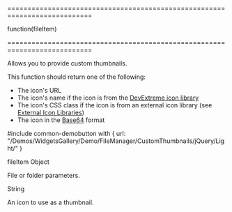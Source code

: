 ===========================================================================
<!--type-->function(fileItem)<!--/type-->
===========================================================================

<!--shortDescription-->
Allows you to provide custom thumbnails.
<!--/shortDescription-->

<!--fullDescription-->
This function should return one of the following:

- The icon's URL
- The icon's name if the icon is from the [DevExtreme icon library](/Documentation/Guide/Themes_and_Styles/Icons/#Built-In_Icon_Library)
- The icon's CSS class if the icon is from an external icon library (see [External Icon Libraries](/Documentation/Guide/Themes_and_Styles/Icons/#External_Icon_Libraries))
- The icon in the [Base64](https://en.wikipedia.org/wiki/Base64) format

#include common-demobutton with {
    url: "/Demos/WidgetsGallery/Demo/FileManager/CustomThumbnails/jQuery/Light/"
}
<!--/fullDescription-->
<!--typeFunctionParamName1-->fileItem<!--/typeFunctionParamName1-->
<!--typeFunctionParamType1-->Object<!--/typeFunctionParamType1-->
<!--typeFunctionParamDescription1-->
File or folder parameters.
<!--/typeFunctionParamDescription1-->

<!--typeFunctionReturnType-->String<!--/typeFunctionReturnType-->
<!--typeFunctionReturnDescription-->
An icon to use as a thumbnail.
<!--/typeFunctionReturnDescription-->
